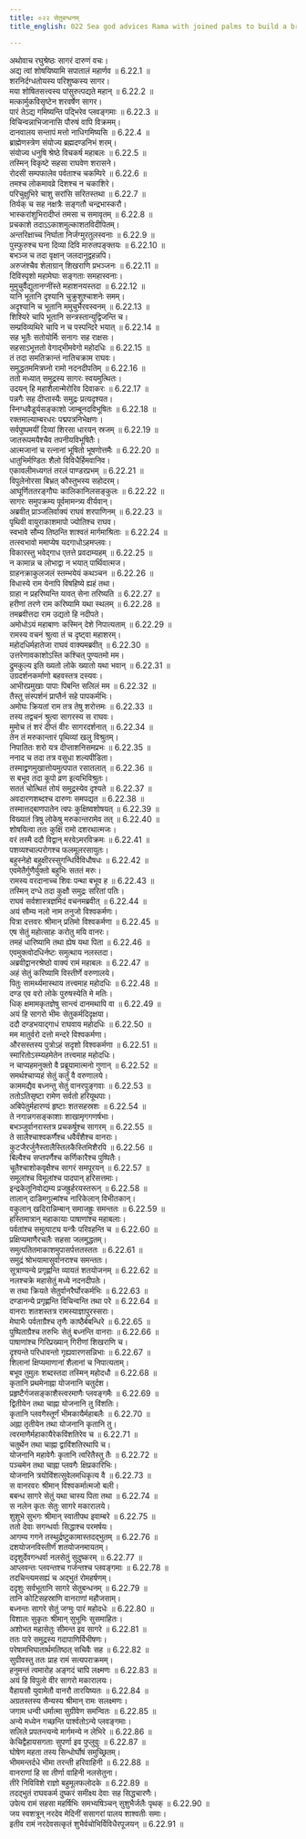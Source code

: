 ```yaml
---
title: ०२२ सेतुबन्धनम्
title_english: 022 Sea god advices Rama with joined palms to build a bridge

---
```



अथोवाच रघुश्रेष्ठः सागरं दारुणं वचः।  
अद्य त्वां शोषयिष्यामि सपातालं महार्णव ॥ 6.22.1 ॥   
शरनिर्दग्धतोयस्य परिशुष्कस्य सागर।  
मया शोषितसत्त्वस्य पांसुरुत्पद्यते महान् ॥ 6.22.2 ॥   
मत्कार्मुकविसृष्टेन शरवर्षेण सागर।  
पारं तेऽद्य गमिष्यन्ति पद्भिरेव प्लवङ्गमाः ॥ 6.22.3 ॥   
विचिन्वन्नाभिजानासि पौरुषं वापि विक्रमम्।  
दानवालय सन्तापं मत्तो नाधिगमिष्यसि ॥ 6.22.4 ॥   
ब्राह्मेणस्त्रेण संयोज्य ब्रह्मदण्डनिभं शरम्।  
संयोज्य धनुषि श्रेष्ठे विचकर्ष महाबलः ॥ 6.22.5 ॥   
तस्मिन् विकृष्टे सहसा राघवेण शरासने।  
रोदसी सम्पफालेव पर्वताश्च चकम्पिरे ॥ 6.22.6 ॥   
तमश्च लोकमावव्रे दिशश्च न चकाशिरे।  
परिचुक्षुभिरे चाशु सरांसि सरितस्तथा ॥ 6.22.7 ॥   
तिर्यक् च सह नक्षत्रैः सङ्गतौ चन्द्रभास्करौ।  
भास्करांशुभिरादीप्तं तमसा च समावृतम् ॥ 6.22.8 ॥   
प्रचकाशे तदाऽऽकाशमुल्काशतविदीपितम्।  
अन्तरिक्षाच्च निर्घाता निर्जग्मुरतुलस्वनाः ॥ 6.22.9 ॥   
पुस्फुरुश्च घना दिव्या दिवि मारुतपङ्क्तयः ॥ 6.22.10 ॥   
बभञ्ज च तदा वृक्षान् जलदानुद्वहन्नपि।  
अरुजंश्चैव शेलाग्रान् शिखराणि प्रभञ्जनः ॥ 6.22.11 ॥   
दिविस्पृशो महामेघाः सङ्गताः समहास्वनाः।  
मुमुचुर्वैद्युतानग्नींस्ते महाशनयस्तदा ॥ 6.22.12 ॥   
यानि भूतानि दृश्यानि चुक्रुशुश्चाशनेः समम्।  
अदृश्यानि च भूतानि ममुचुर्भैरवस्वनम् ॥ 6.22.13 ॥   
शिश्यिरे चापि भूतानि सन्त्रस्तान्युद्विजन्ति च।  
सम्प्रविव्यथिरे चापि न च पस्पन्दिरे भयात् ॥ 6.22.14 ॥   
सह भूतैः सतोयोर्मिः सनागः सह राक्षसः।  
सहसाऽभूत्ततो वेगाद्भीमवेगो महोदधिः ॥ 6.22.15 ॥   
तं तदा समतिक्रान्तं नातिचक्राम राघवः।  
समुद्धतममित्रघ्नो रामो नदनदीपतिम् ॥ 6.22.16 ॥   
ततो मध्यात् समुद्रस्य सागरः स्वयमुत्थितः।  
उदयन् हि महाशैलान्मेरोरिव दिवाकरः ॥ 6.22.17 ॥   
पन्नगैः सह दीप्तास्यैः समुद्रः प्रत्यदृश्यत।  
स्निग्धवैडूर्यसङ्काशो जाम्बूनदविभूषितः ॥ 6.22.18 ॥   
रक्तमाल्याम्बरधरः पद्मपत्रनिभेक्षणः।  
सर्वपुष्पमयीं दिव्यां शिरसा धारयन् स्रजम् ॥ 6.22.19 ॥   
जातरूपमयैश्चैव तपनीयविभूषितैः।  
आत्मजानां च रत्नानां भूषितो भूषणोत्तमैः ॥ 6.22.20 ॥   
धातुभिर्मण्डितः शैलो विविधैर्हिमवानिव।  
एकावलीमध्यगतं तरलं पाण्डरप्रभम् ॥ 6.22.21 ॥   
विपुलेनोरसा बिभ्रत् कौस्तुभस्य सहोदरम्।  
आघूर्णिततरङ्गौघः कालिकानिलसङ्कुलः ॥ 6.22.22 ॥   
सागरः समुपक्रम्य पूर्वमामन्त्र्य वीर्यवान्।  
अब्रवीत् प्राञ्जलिर्वाक्यं राघवं शरपाणिनम् ॥ 6.22.23 ॥   
पृथिवी वायुराकाशमापो ज्योतिश्च राघव।  
स्वभावे सौम्य तिष्ठन्ति शाश्वतं मार्गमाश्रिताः ॥ 6.22.24 ॥   
तत्स्वभावो ममाप्येष यदगाधोऽहमप्लवः।  
विकारस्तु भवेद्गाध एतत्ते प्रवदाम्यहम् ॥ 6.22.25 ॥   
न कामान्न च लोभाद्वा न भयात् पार्थिवात्मज।  
ग्राहनक्राकुलजलं स्तम्भयेयं कथञ्चन ॥ 6.22.26 ॥   
विधास्ये राम येनापि विषहिष्ये ह्यहं तथा।  
ग्राहा न प्रहरिष्यन्ति यावत् सेना तरिष्यति ॥ 6.22.27 ॥   
हरीणां तरणे राम करिष्यामि यथा स्थलम् ॥ 6.22.28 ॥   
तमब्रवीत्तदा राम उद्यतो हि नदीपते।  
अमोधोऽयं महाबाणः कस्मिन् देशे निपात्यताम् ॥ 6.22.29 ॥   
रामस्य वचनं श्रुत्वा तं च दृष्ट्वा महाशरम्।  
महोदधिर्महातेजा राघवं वाक्यमब्रवीत् ॥ 6.22.30 ॥   
उत्तरेणावकाशोऽस्ति कश्चित् पुण्यतमो मम।  
द्रुमकुल्य इति ख्यतो लोके ख्यातो यथा भवान् ॥ 6.22.31 ॥   
उग्रदर्शनकर्माणो बहवस्तत्र दस्यवः।  
आभीरप्रमुखाः पापाः पिबन्ति सलिलं मम ॥ 6.22.32 ॥   
तैस्तु संस्पर्शनं प्राप्तैर्न सहे पापकर्मभिः।  
अमोघः क्रियतां राम तत्र तेषु शरोत्तमः ॥ 6.22.33 ॥   
तस्य तद्वचनं श्रुत्वा सागरस्य स राघवः।  
मुमोच तं शरं दीप्तं वीरः सागरदर्शनात् ॥ 6.22.34 ॥   
तेन तं मरुकान्तारं पृथिव्यां खलु विश्रुतम्।  
निपातितः शरो यत्र दीप्ताशनिसमप्रभः ॥ 6.22.35 ॥   
ननाद च तदा तत्र वसुधा शल्यपीडिता।  
तस्माद्व्रणमुखात्तोयमुत्पपात रसातलात् ॥ 6.22.36 ॥   
स बभूव तदा कूपो व्रण इत्यभिविश्रुतः।  
सततं चोत्थितं तोयं समुद्रस्येव दृश्यते ॥ 6.22.37 ॥   
अवदारणशब्दश्च दारुणः समपद्यत ॥ 6.22.38 ॥   
तस्मात्तद्बाणपातेन त्वपः कुक्षिष्वशोषयत् ॥ 6.22.39 ॥   
विख्यातं त्रिषु लोकेषु मरुकान्तरामेव तत् ॥ 6.22.40 ॥   
शोषयित्वा ततः कुक्षिं रामो दशरथात्मजः।  
वरं तस्मै ददौ विद्वान् मरवेऽमरविक्रमः ॥ 6.22.41 ॥   
पशव्यश्चाल्परोगश्च फलमूलरसायुतः।  
बहुस्नेहो बहुक्षीरस्सुगन्धिर्विविधौषधः ॥ 6.22.42 ॥   
एवमेतैर्गुणैर्युक्तो बहुभिः सततं मरुः।  
रामस्य वरदानाच्च शिवः पन्था बभूव ह ॥ 6.22.43 ॥   
तस्मिन् दग्धे तदा कुक्षौ समुद्रः सरितां पतिः।  
राघवं सर्वशास्त्रज्ञमिदं वचनमब्रवीत् ॥ 6.22.44 ॥   
अयं सौम्य नलो नाम तनुजो विश्वकर्मणः।  
पित्रा दत्तवरः श्रीमान् प्रतिमो विश्वकर्मणा ॥ 6.22.45 ॥   
एष सेतुं महोत्साहः करोतु मयि वानरः।  
तमहं धारिष्यामि तथा ह्येष यथा पिता ॥ 6.22.46 ॥   
एवमुक्त्वोदधिर्नष्टः समुत्थाय नलस्तदा।  
अब्रवीद्वानरश्रेष्ठो वाक्यं रामं महाबलः ॥ 6.22.47 ॥   
अहं सेतुं करिष्यामि विस्तीर्णे वरुणालये।  
पितुः सामर्थ्यमास्थाय तत्त्वमाह महोदधिः ॥ 6.22.48 ॥   
दण्ड एव वरो लोके पुरुषस्येति मे मतिः।  
धिक् क्षमामकृतज्ञेषु सान्त्वं दानमथापि वा ॥ 6.22.49 ॥   
अयं हि सागरो भीमः सेतुकर्मदिदृक्षया।  
ददौ दण्डभयाद्गाधं राघवाय महोदधिः ॥ 6.22.50 ॥   
मम मातुर्वरो दत्तो मन्दरे विश्वकर्मणा।  
औरसस्तस्य पुत्रोऽहं सदृशो विश्वकर्मणा ॥ 6.22.51 ॥   
स्मारितोऽस्म्यहमेतेन तत्त्वमाह महोदधिः।  
न चाप्यहमनुक्तो वै प्रब्रूयामात्मनो गुणान् ॥ 6.22.52 ॥   
समर्थश्चाप्यहं सेतुं कर्तुं वै वरुणालये।  
काममद्यैव बध्नन्तु सेतुं वानरपुङ्गवाः ॥ 6.22.53 ॥   
ततोऽतिसृष्टा रामेण सर्वतो हरियूथपाः।  
अबिपेतुर्महारण्यं हृष्टाः शतसहस्रशः ॥ 6.22.54 ॥   
ते नगान्नगसङ्काशाः शाखामृगगणर्षभाः।  
बभञ्जुर्वानरास्तत्र प्रचकर्षुश्च सागरम् ॥ 6.22.55 ॥   
ते सालैश्चाश्वकर्णैश्च धवैर्वंशैश्च वानराः।  
कुटजैरर्जुनैस्तालैस्तिलकैस्तिमिशैरपि ॥ 6.22.56 ॥   
बिल्वैश्च सप्तपर्णैश्च कर्णिकारैश्च पुष्पितैः।  
चूतैश्चाशोकवृक्षैश्च सागरं समपूरयन् ॥ 6.22.57 ॥   
समूलांश्च विमूलांश्च पादपान् हरिसत्तमाः।  
इन्द्रकेतूनिवोद्यम्य प्रजह्रुर्हरयस्तरून् ॥ 6.22.58 ॥   
तालान् दाडिमगुल्मांश्च नारिकेलान् विभीतकान्।  
वकुलान् खदिरान्निम्बान् समाजह्रुः समन्ततः ॥ 6.22.59 ॥   
हस्तिमात्रान् महाकायाः पाषाणांश्च महाबलाः।  
पर्वतांश्च समुत्पाट्य यन्त्रैः परिवहन्ति च ॥ 6.22.60 ॥   
प्रक्षिप्यमाणैरचलैः सहसा जलमुद्धतम्।  
समुत्पतितमाकाशमुपासर्पत्ततस्ततः ॥ 6.22.61 ॥   
समुद्रं श्रोभयामासुर्वानराश्च समन्ततः।  
सूत्राण्यन्ये प्रगृह्णन्ति व्यायतं शतयोजनम् ॥ 6.22.62 ॥   
नलश्चक्रे महासेतुं मध्ये नदनदीपतेः।  
स तथा क्रियते सेतुर्वानरैर्घोरकर्मभिः ॥ 6.22.63 ॥   
दण्डानन्ये प्रगृह्णन्ति विचिन्वन्ति तथा परे ॥ 6.22.64 ॥   
वानराः शतशस्तत्र रामस्याज्ञापुरस्सराः।  
मेघाभैः पर्वताग्रैश्च तृणैः काष्ठैर्बबन्धिरे ॥ 6.22.65 ॥   
पुष्पिताग्रैश्च तरुभिः सेतुं बध्नन्ति वानराः ॥ 6.22.66 ॥   
पाषाणांश्च गिरिप्रख्यान् गिरीणां शिखराणि च।  
दृश्यन्ते परिधावन्तो गृह्यवारणसन्निभाः ॥ 6.22.67 ॥   
शिलानां क्षिप्यमाणानां शैलानां च निपात्यताम्।  
बभूव तुमुलः शब्दस्तदा तस्मिन् महोदधौ ॥ 6.22.68 ॥   
कृतानि प्रथमेनाह्ना योजनानि चतुर्दश।  
प्रहृष्टैर्गजसङ्काशैस्त्वरमाणैः प्लवङ्गमैः ॥ 6.22.69 ॥   
द्वितीयेन तथा चाह्ना योजनानि तु विंशतिः।  
कृतानि प्लवगैस्तूर्णं भीमकायैर्महाबलैः ॥ 6.22.70 ॥   
अह्ना तृतीयेन तथा योजनानि कृतानि तु।  
त्वरमाणैर्महाकायैरेकविंशतिरेव च ॥ 6.22.71 ॥   
चतुर्थेन तथा चाह्ना द्वाविंशतिरथापि च।  
योजनानि महावेगैः कृतानि त्वरितैस्तु तैः ॥ 6.22.72 ॥   
पञ्चमेन तथा चाह्ना प्लवगैः क्षिप्रकारिभिः।  
योजनानि त्रयोविंशत्सुवेलमधिकृत्य वै ॥ 6.22.73 ॥   
स वानरवरः श्रीमान् विश्वकर्मात्मजो बली।  
बबन्ध सागरे सेतुं यथा चास्य पिता तथा ॥ 6.22.74 ॥   
स नलेन कृतः सेतुः सागरे मकारालये।  
शुशुभे सुभगः श्रीमान् स्वातीपथ इवाम्बरे ॥ 6.22.75 ॥   
ततो देवाः सगन्धर्वाः सिद्धाश्च परमर्षयः।  
आगम्य गगने तस्थुर्द्रष्टुकामास्तदद्भुतम् ॥ 6.22.76 ॥   
दशयोजनविस्तीर्णं शतयोजनमायतम्।  
ददृशुर्देवगन्धर्वा नलसेतुं सुदुष्करम् ॥ 6.22.77 ॥   
आप्लवन्तः प्लवन्तश्च गर्जन्तश्च प्लवङ्गमाः ॥ 6.22.78 ॥   
तदचिन्त्यमसह्यं च अद्भुतं रोमहर्षणम्।  
ददृशुः सर्वभूतानि सागरे सेतुबन्धनम् ॥ 6.22.79 ॥   
तानि कोटिसहस्राणि वानराणां महौजसाम्।  
बध्नन्तः सागरे सेतुं जग्मुः पारं महोदधेः ॥ 6.22.80 ॥   
विशालः सुकृतः श्रीमान् सुभूमिः सुसमाहितः।  
अशोभत महासेतुः सीमन्त इव सागरे ॥ 6.22.81 ॥   
ततः पारे समुद्रस्य गदापाणिर्विभीषणः।  
परेषामभिघातार्थमतिष्ठत् सचिवैः सह ॥ 6.22.82 ॥   
सुग्रीवस्तु ततः प्राह रामं सत्यपराक्रमम्।  
हनुमन्तं त्वमारोह अङ्गदं चापि लक्ष्मणः ॥ 6.22.83 ॥   
अयं हि विपुलो वीर सागरो मकारालयः।  
वैहायसौ युवामेतौ वानरौ तारयिष्यतः ॥ 6.22.84 ॥   
अग्रतस्तस्य सैन्यस्य श्रीमान् रामः सलक्ष्मणः।  
जगाम धन्वी धर्मात्मा सुग्रीवेण समन्वितः ॥ 6.22.85 ॥   
अन्ये मध्येन गच्छन्ति पार्श्वतोऽन्ये प्लवङ्गमाः।  
सलिले प्रपतन्त्यन्ये मार्गमन्ये न लेभिरे ॥ 6.22.86 ॥   
केचिद्वैहायसगताः सुपर्णा इव पुप्लुवुः ॥ 6.22.87 ॥   
घोषेण महता तस्य सिन्धोर्घोषं समुच्छ्रितम्।  
भीममन्तर्दधे भीमा तरन्ती हरिवाहिनी ॥ 6.22.88 ॥   
वानराणां हि सा तीर्णा वाहिनी नलसेतुना।  
तीरे निविविशे राज्ञो बहुमूलफलोदके ॥ 6.22.89 ॥   
तदद्भुतं राघवकर्म दुष्करं समीक्ष्य देवाः सह सिद्धचारणैः।  
उपेत्य रामं सहसा महर्षिभिः समभ्यषिञ्चन् सुशुभैर्जलैः पृथक् ॥ 6.22.90 ॥   
जय स्वशत्रून् नरदेव मेदिनीं ससागरां पालय शाश्वतीः समाः।  
इतीव रामं नरदेवसत्कृतं शुभैर्वचोभिर्विविधैरपूजयन् ॥ 6.22.91 ॥   